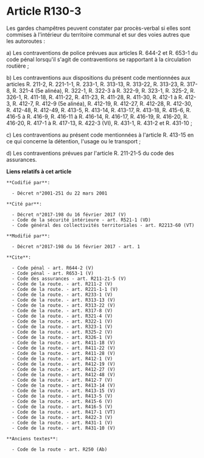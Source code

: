 # Article R130-3

Les gardes champêtres peuvent constater par procès-verbal si elles sont commises à l'intérieur du territoire communal et sur
des voies autres que les autoroutes : 

a) Les contraventions de police prévues aux articles R. 644-2 et R. 653-1 du code pénal lorsqu'il s'agit de contraventions se
rapportant à la circulation routière ; 

b) Les contraventions aux dispositions du présent code mentionnées aux articles R. 211-2, R. 221-1-1, R. 233-1, R. 313-13, R.
313-22, R. 313-23, R. 317-8, R. 321-4 (5e alinéa), R. 322-1, R. 322-3 à R. 322-9, R. 323-1, R. 325-2, R. 326-1, R. 411-18, R.
411-22, R. 411-23, R. 411-28, R. 411-30, R. 412-1 à R. 412-3, R. 412-7, R. 412-9 (5e alinéa), R. 412-19, R. 412-27, R.
412-28, R. 412-30, R. 412-48, R. 412-49, R. 413-5, R. 413-14, R. 413-17, R. 413-18, R. 415-6, R. 416-5 à R. 416-9, R. 416-11
à R. 416-14, R. 416-17, R. 416-19, R. 416-20, R. 416-20, R. 417-1 à R. 417-13, R. 422-3 (VI), R. 431-1, R. 431-2 et R.
431-10 ; 

c) Les contraventions au présent code mentionnées à l'article R. 413-15 en ce qui concerne la détention, l'usage ou le
transport ; 

d) Les contraventions prévues par l'article R. 211-21-5 du code des assurances.

**Liens relatifs à cet article**

	**Codifié par**:

	  - Décret n°2001-251 du 22 mars 2001

	**Cité par**:

	  - Décret n°2017-198 du 16 février 2017 (V)
	  - Code de la sécurité intérieure - art. R521-1 (VD)
	  - Code général des collectivités territoriales - art. R2213-60 (VT)

	**Modifié par**:

	  - Décret n°2017-198 du 16 février 2017 - art. 1

	**Cite**:

	  - Code pénal - art. R644-2 (V)
	  - Code pénal - art. R653-1 (V)
	  - Code des assurances - art. R211-21-5 (V)
	  - Code de la route. - art. R211-2 (V)
	  - Code de la route. - art. R221-1-1 (V)
	  - Code de la route. - art. R233-1 (V)
	  - Code de la route. - art. R313-13 (V)
	  - Code de la route. - art. R313-22 (V)
	  - Code de la route. - art. R317-8 (V)
	  - Code de la route. - art. R321-4 (V)
	  - Code de la route. - art. R322-1 (V)
	  - Code de la route. - art. R323-1 (V)
	  - Code de la route. - art. R325-2 (V)
	  - Code de la route. - art. R326-1 (V)
	  - Code de la route. - art. R411-18 (V)
	  - Code de la route. - art. R411-22 (V)
	  - Code de la route. - art. R411-28 (V)
	  - Code de la route. - art. R412-1 (V)
	  - Code de la route. - art. R412-19 (V)
	  - Code de la route. - art. R412-27 (V)
	  - Code de la route. - art. R412-48 (V)
	  - Code de la route. - art. R412-7 (V)
	  - Code de la route. - art. R413-14 (V)
	  - Code de la route. - art. R413-15 (V)
	  - Code de la route. - art. R413-5 (V)
	  - Code de la route. - art. R415-6 (V)
	  - Code de la route. - art. R416-5 (V)
	  - Code de la route. - art. R417-1 (VT)
	  - Code de la route. - art. R422-3 (V)
	  - Code de la route. - art. R431-1 (V)
	  - Code de la route. - art. R431-10 (V)

	**Anciens textes**:

	  - Code de la route - art. R250 (Ab)
